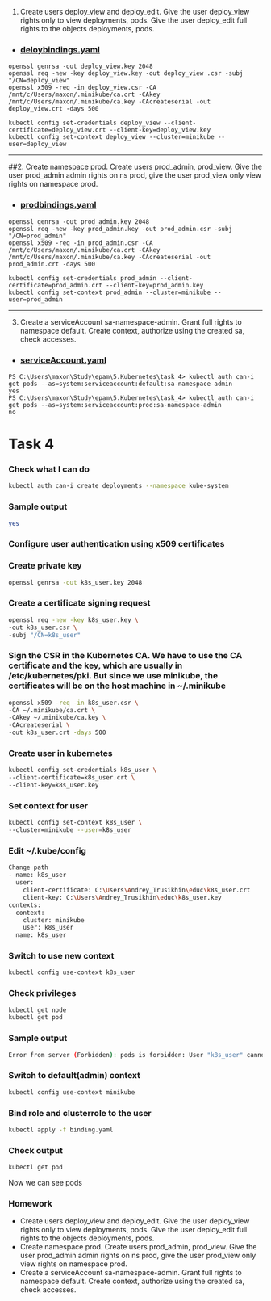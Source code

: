 1. Create users deploy_view and deploy_edit. Give the user deploy_view rights only to view deployments, pods. Give the user deploy_edit full rights to the objects deployments, pods.
* ### [deloybindings.yaml](https://github.com/maxonchikbk/epam/blob/main/5.Kubernetes/task_4/deloybindings.yaml)
```
openssl genrsa -out deploy_view.key 2048
openssl req -new -key deploy_view.key -out deploy_view .csr -subj "/CN=deploy_view"
openssl x509 -req -in deploy_view.csr -CA /mnt/c/Users/maxon/.minikube/ca.crt -CAkey /mnt/c/Users/maxon/.minikube/ca.key -CAcreateserial -out deploy_view.crt -days 500

kubectl config set-credentials deploy_view --client-certificate=deploy_view.crt --client-key=deploy_view.key
kubectl config set-context deploy_view --cluster=minikube --user=deploy_view
```
___
##2. Create namespace prod. Create users prod_admin, prod_view. Give the user prod_admin admin rights on ns prod, give the user prod_view only view rights on namespace prod.
* ### [prodbindings.yaml](https://github.com/maxonchikbk/epam/blob/main/5.Kubernetes/task_4/prodbindings.yaml)
```
openssl genrsa -out prod_admin.key 2048
openssl req -new -key prod_admin.key -out prod_admin.csr -subj "/CN=prod_admin"
openssl x509 -req -in prod_admin.csr -CA /mnt/c/Users/maxon/.minikube/ca.crt -CAkey /mnt/c/Users/maxon/.minikube/ca.key -CAcreateserial -out prod_admin.crt -days 500

kubectl config set-credentials prod_admin --client-certificate=prod_admin.crt --client-key=prod_admin.key
kubectl config set-context prod_admin --cluster=minikube --user=prod_admin
```
___
3. Create a serviceAccount sa-namespace-admin. Grant full rights to namespace default. Create context, authorize using the created sa, check accesses.
* ### [serviceAccount.yaml](https://github.com/maxonchikbk/epam/blob/main/5.Kubernetes/task_4/serviceAccount.yaml)
```
PS C:\Users\maxon\Study\epam\5.Kubernetes\task_4> kubectl auth can-i get pods --as=system:serviceaccount:default:sa-namespace-admin
yes
PS C:\Users\maxon\Study\epam\5.Kubernetes\task_4> kubectl auth can-i get pods --as=system:serviceaccount:prod:sa-namespace-admin
no
```
# Task 4
### Check what I can do
```bash
kubectl auth can-i create deployments --namespace kube-system
```
### Sample output
```bash
yes
```
### Configure user authentication using x509 certificates
### Create private key
```bash
openssl genrsa -out k8s_user.key 2048
```
### Create a certificate signing request
```bash
openssl req -new -key k8s_user.key \
-out k8s_user.csr \
-subj "/CN=k8s_user"
```
### Sign the CSR in the Kubernetes CA. We have to use the CA certificate and the key, which are usually in /etc/kubernetes/pki. But since we use minikube, the certificates will be on the host machine in ~/.minikube
```bash
openssl x509 -req -in k8s_user.csr \
-CA ~/.minikube/ca.crt \
-CAkey ~/.minikube/ca.key \
-CAcreateserial \
-out k8s_user.crt -days 500
```
### Create user in kubernetes
```bash
kubectl config set-credentials k8s_user \
--client-certificate=k8s_user.crt \
--client-key=k8s_user.key
```
### Set context for user
```bash
kubectl config set-context k8s_user \
--cluster=minikube --user=k8s_user
```
### Edit ~/.kube/config
```bash
Change path
- name: k8s_user
  user:
    client-certificate: C:\Users\Andrey_Trusikhin\educ\k8s_user.crt
    client-key: C:\Users\Andrey_Trusikhin\educ\k8s_user.key
contexts:
- context:
    cluster: minikube
    user: k8s_user
  name: k8s_user
```
### Switch to use new context
```bash
kubectl config use-context k8s_user
```
### Check privileges
```bash
kubectl get node
kubectl get pod
```
### Sample output
```bash
Error from server (Forbidden): pods is forbidden: User "k8s_user" cannot list resource "pods" in API group "" in the namespace "default"
```
### Switch to default(admin) context
```bash
kubectl config use-context minikube
```
### Bind role and clusterrole to the user
```bash
kubectl apply -f binding.yaml
```
### Check output
```bash
kubectl get pod
```
Now we can see pods


### Homework
* Create users deploy_view and deploy_edit. Give the user deploy_view rights only to view deployments, pods. Give the user deploy_edit full rights to the objects deployments, pods.
* Create namespace prod. Create users prod_admin, prod_view. Give the user prod_admin admin rights on ns prod, give the user prod_view only view rights on namespace prod.
* Create a serviceAccount sa-namespace-admin. Grant full rights to namespace default. Create context, authorize using the created sa, check accesses.